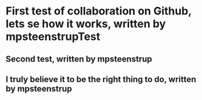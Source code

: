 
# First test of collaboration on Github, lets se how it works, written by mpsteenstrupTest

## Second test, written by mpsteenstrup

## I truly believe it to be the right thing to do, written by mpsteenstrup
